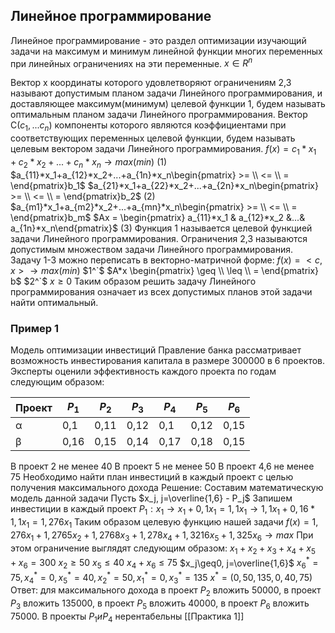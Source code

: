 ## Линейное программирование
Линейное программирование - это раздел оптимизации изучающий задачи на максимум и минимум линейной функции многих переменных при линейных ограничениях на эти переменные. 
$x\in R^n$

Вектор x координаты которого удовлетворяют ограничениям 2,3 называют допустимым планом задачи Линейного программирования, и доставляющее максимум(минимум) целевой функции 1, будем называть оптимальным планом задачи Линейного программирования.
 Вектор C$(c_1,...c_n)$ компоненты которого являются коэффициентами при соответствующих переменных целевой функции, будем называть целевым вектором задачи Линейного программирования.
$f(x)=c_1*x_1+c_2*x_2+...+c_n*x_n\to max(min)$     (1)
$a_{11}*x_1+a_{12}*x_2+...+a_{1n}*x_n\begin{pmatrix} >= \\ <= \\ = \end{pmatrix}b_1$
$a_{21}*x_1+a_{22}*x_2+...+a_{2n}*x_n\begin{pmatrix} >= \\ <= \\ = \end{pmatrix}b_2$                    (2)
$a_{m1}*x_1+a_{m2}*x_2+...+a_{mn}*x_n\begin{pmatrix} >= \\ <= \\ = \end{pmatrix}b_m$
$Ax = \begin{pmatrix} a_{11}*x_1 & a_{12}*x_2 &...& a_{1n}*x_n\end{pmatrix}$                      (3)
Функция 1 называется целевой функцией задачи Линейного программирования. Ограничения 2,3 называются допустимым множеством задачи Линейного программирования.
Задачу 1-3 можно переписать в векторно-матричной форме:
$f(x) = <c,x> \to max(min)$               $1^`$
$A*x \begin{pmatrix} \geq \\ \leq \\ = \end{pmatrix} b$                                         $2^`$
$x\geq0$
Таким образом решить задачу Линейного программирования означает из всех допустимых планов этой задачи найти оптимальный.
### Пример 1
Модель оптимизации инвестиций
Правление банка рассматривает возможность инвестирования капитала в размере 300000 в 6 проектов. Эксперты оценили эффективность каждого проекта по годам следующим образом:

| Проект | $P_1$ | $P_2$ | $P_3$ | $P_4$ | $P_5$ | $P_6$ |
| ------ | ----- | ----- | ----- | ----- | ----- | ----- |
| α      | 0,1   | 0,11  | 0,12  | 0,1   | 0,12  | 0,15  |
| β      | 0,16  | 0,15  | 0,14  | 0,17  | 0,18  | 0,15  |
В проект 2 не менее 40
В проект 5 не менее 50
В проект 4,6 не менее 75
Необходимо найти план инвестиций в каждый проект с целью получения максимального дохода
Решение:
Составим математическую модель данной задачи
Пусть $x_j, j=\overline{1,6} - P_j$
Запишем инвестиции в каждый проект
$P_1:x_1 \to x_1 + 0,1x_1 =1,1x_1 \to 1,1x_1+0,16*1,1x_1 = 1,276x_1$
Таким образом целевую функцию нашей задачи
$f(x) = 1,276x_1 +1,2765x_2+1,2768x_3+1,278x_4+1,3216x_5+1,325x_6 \to max$
При этом ограничение выглядят следующим образом:
$x_1+x_2+x_3+x_4+x_5+x_6=300$
$x_2\geq50$
$x_5\leq40$
$x_4+x_6\leq75$
$x_j\geq0, j=\overline{1,6}$
$x^*_6 =75 ,x^*_4 =0 , x^*_5 =40, x^*_2 =50, x^*_1 =0, x^*_3 =135$ 
$x^* = (0,50,135,0,40,75)$
Ответ: для максимального дохода в проект $P_2$ вложить 50000, в проект $P_3$ вложить 135000, в проект $P_5$ вложить 40000, в проект $P_6$ вложить 75000. В проекты $P_1 и P_4$ нерентабельны 
[[Практика 1]]